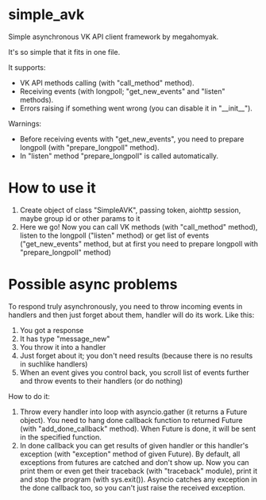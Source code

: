 # simple_avk
Simple asynchronous VK API client framework by megahomyak.

It's so simple that it fits in one file.

It supports:
* VK API methods calling (with "call_method" method).
* Receiving events (with longpoll; "get_new_events" and "listen" methods).
* Errors raising if something went wrong (you can disable it in "\_\_init\_\_").

Warnings:
* Before receiving events with "get_new_events", you need to prepare longpoll (with "prepare_longpoll" method).
* In "listen" method "prepare_longpoll" is called automatically.

# How to use it
1. Create object of class "SimpleAVK", passing token, aiohttp session, maybe group id or other params to it
2. Here we go! Now you can call VK methods (with "call_method" method), listen to the longpoll ("listen" method) or get list of events ("get_new_events" method, but at first you need to prepare longpoll with "prepare_longpoll" method)

# Possible async problems
To respond truly asynchronously, you need to throw incoming events in handlers and then just forget about them, handler will do its work. Like this:
1. You got a response
2. It has type "message_new"
3. You throw it into a handler
4. Just forget about it; you don't need results (because there is no results in suchlike handlers)
5. When an event gives you control back, you scroll list of events further and throw events to their handlers (or do nothing)

How to do it:
1. Throw every handler into loop with asyncio.gather (it returns a Future object). You need to hang done callback function to returned Future (with "add_done_callback" method). When Future is done, it will be sent in the specified function.
2. In done callback you can get results of given handler or this handler's exception (with "exception" method of given Future). By default, all exceptions from futures are catched and don't show up. Now you can print them or even get their traceback (with "traceback" module), print it and stop the program (with sys.exit()). Asyncio catches any exception in the done callback too, so you can't just raise the received exception.
